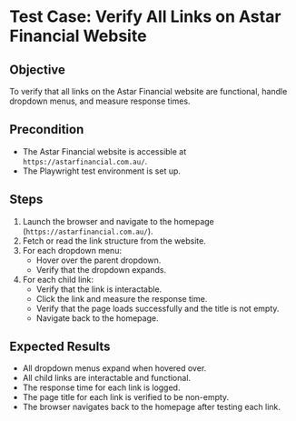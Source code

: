 # Test Case: Verify All Links on Astar Financial Website

## Objective
To verify that all links on the Astar Financial website are functional, handle dropdown menus, and measure response times.

## Precondition
- The Astar Financial website is accessible at `https://astarfinancial.com.au/`.
- The Playwright test environment is set up.

## Steps
1. Launch the browser and navigate to the homepage (`https://astarfinancial.com.au/`).
2. Fetch or read the link structure from the website.
3. For each dropdown menu:
   - Hover over the parent dropdown.
   - Verify that the dropdown expands.
4. For each child link:
   - Verify that the link is interactable.
   - Click the link and measure the response time.
   - Verify that the page loads successfully and the title is not empty.
   - Navigate back to the homepage.

## Expected Results
- All dropdown menus expand when hovered over.
- All child links are interactable and functional.
- The response time for each link is logged.
- The page title for each link is verified to be non-empty.
- The browser navigates back to the homepage after testing each link.